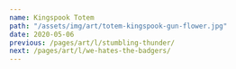 ```yaml
---
name: Kingspook Totem
path: "/assets/img/art/totem-kingspook-gun-flower.jpg"
date: 2020-05-06
previous: /pages/art/l/stumbling-thunder/
next: /pages/art/l/we-hates-the-badgers/
---
```

